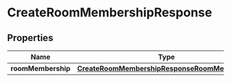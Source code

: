 

# CreateRoomMembershipResponse


## Properties

| Name | Type | Description | Notes |
|------------ | ------------- | ------------- | -------------|
|**roomMembership** | [**CreateRoomMembershipResponseRoomMembership**](CreateRoomMembershipResponseRoomMembership.md) |  |  [optional] |



